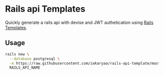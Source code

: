 # Rails api Templates

Quickly generate a rails api with devise and JWT authetication
using [Rails Templates](http://guides.rubyonrails.org/rails_application_templates.html).

## Usage

```bash
rails new \
  --database postgresql \
  -m https://raw.githubusercontent.com/zakaryaa/rails-api-template/master/rails-api-template.rb \
  RAILS_API_NAME
```
